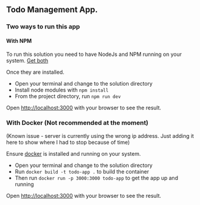 ## Todo Management App.

### Two ways to run this app

#### With NPM

To run this solution you need to have NodeJs and NPM running on your system.
[Get both](https://nodejs.org/en/download/)

Once they are installed.

- Open your terminal and change to the solution directory
- Install node modules with `npm install`
- From the project directory, run `npm run dev`

Open [http://localhost:3000](http://localhost:3000) with your browser to see the result.

### With Docker (Not recommended at the moment)

(Known issue - server is currently using the wrong ip address. Just adding it here to show where I had to stop because of time)

Ensure [docker](https://www.docker.com/products/docker-desktop) is installed and running on your system.

- Open your terminal and change to the solution directory
- Run `docker build -t todo-app .` to build the container
- Then run `docker run -p 3000:3000 todo-app` to get the app up and running

Open [http://localhost:3000](http://localhost:3000) with your browser to see the result.
